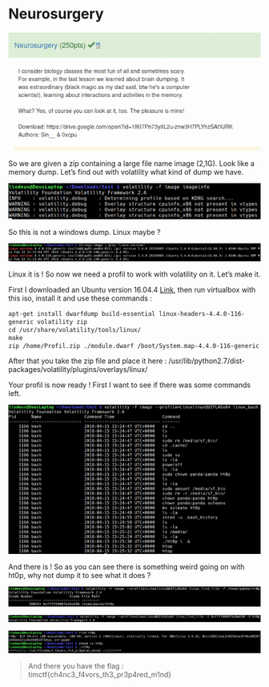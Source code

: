 # Neurosurgery

![](./img/1.png#center)

So we are given a zip containing a large file name image (2,1G). Look like a memory dump. Let’s find out with volatility what kind of dump we have.

![](./img/2.png#center)

So this is not a windows dump. Linux maybe ?

![](./img/3.png#center)

Linux it is ! So now we need a profil to work with volatility on it. Let’s make it.

First I downloaded an Ubuntu version 16.04.4 [Link](https://www.ubuntu.com/download/desktop), then run virtualbox with this iso, install it and use these commands :


```
apt-get install dwarfdump build-essential linux-headers-4.4.0-116-generic volatility zip
cd /usr/share/volatility/tools/linux/
make
zip /home/Profil.zip ./module.dwarf /boot/System.map-4.4.0-116-generic
```

After that you take the zip file and place it here : /usr/lib/python2.7/dist-packages/volatility/plugins/overlays/linux/

Your profil is now ready ! First I want to see if there was some commands left.

![](./img/4.png#center)

And there is ! So as you can see there is something weird going on with ht0p, why not dump it to see what it does ?

![](./img/5.png#center)

![](./img/6.png#center)

![](./img/7.png#center)

> And there you have the flag : timctf{ch4nc3_f4vors_th3_pr3p4red_m1nd}
